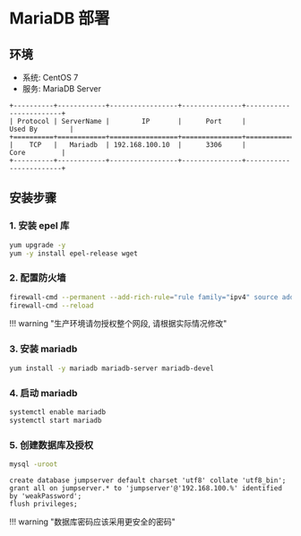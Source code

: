 # MariaDB 部署

## 环境

-  系统: CentOS 7
-  服务: MariaDB Server

```
+----------+------------+-----------------+---------------+------------------------+
| Protocol | ServerName |        IP       |      Port     |         Used By        |
+==========+============+=================+===============+========================+
|    TCP   |   Mariadb  | 192.168.100.10  |      3306     |           Core         |
+----------+------------+-----------------+---------------+------------------------+
```

## 安装步骤

### 1. 安装 epel 库

```sh
yum upgrade -y
yum -y install epel-release wget
```

### 2. 配置防火墙

```sh
firewall-cmd --permanent --add-rich-rule="rule family="ipv4" source address="192.168.100.0/24" port protocol="tcp" port="3306" accept"
firewall-cmd --reload
```

!!! warning "生产环境请勿授权整个网段, 请根据实际情况修改"

### 3. 安装 mariadb

```sh
yum install -y mariadb mariadb-server mariadb-devel
```

### 4. 启动 mariadb

```sh
systemctl enable mariadb
systemctl start mariadb
```

### 5. 创建数据库及授权

```sh
mysql -uroot
```
```mysql
create database jumpserver default charset 'utf8' collate 'utf8_bin';
grant all on jumpserver.* to 'jumpserver'@'192.168.100.%' identified by 'weakPassword';
flush privileges;
```

!!! warning "数据库密码应该采用更安全的密码"